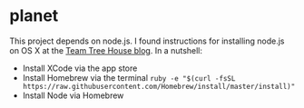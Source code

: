planet
=====

This project depends on node.js.  I found instructions for installing node.js on OS X at the [Team Tree House blog](http://blog.teamtreehouse.com/install-node-js-npm-mac).  In a nutshell:
- Install XCode via the app store
- Install Homebrew via the terminal `ruby -e "$(curl -fsSL https://raw.githubusercontent.com/Homebrew/install/master/install)"`
- Install Node via Homebrew